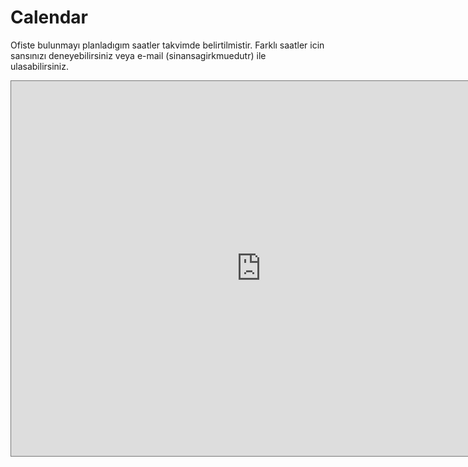 # Calendar

Ofiste bulunmayı planladıgım saatler takvimde belirtilmistir. Farklı saatler icin sansınızı deneyebilirsiniz veya e-mail (sinansagir<at>kmu<nokta>edu<nokta>tr) ile ulasabilirsiniz.

<iframe src="https://calendar.google.com/calendar/embed?height=600&wkst=2&ctz=Europe%2FIstanbul&bgcolor=%23ffffff&showPrint=0&showTitle=0&mode=WEEK&showCalendars=0&src=cy5zYWdpcjQyQGdtYWlsLmNvbQ&src=ZW4udHVya2lzaCNob2xpZGF5QGdyb3VwLnYuY2FsZW5kYXIuZ29vZ2xlLmNvbQ&color=%237986CB&color=%230B8043" style="border:solid 1px #777" width="800" height="600" frameborder="0" scrolling="no"></iframe>
